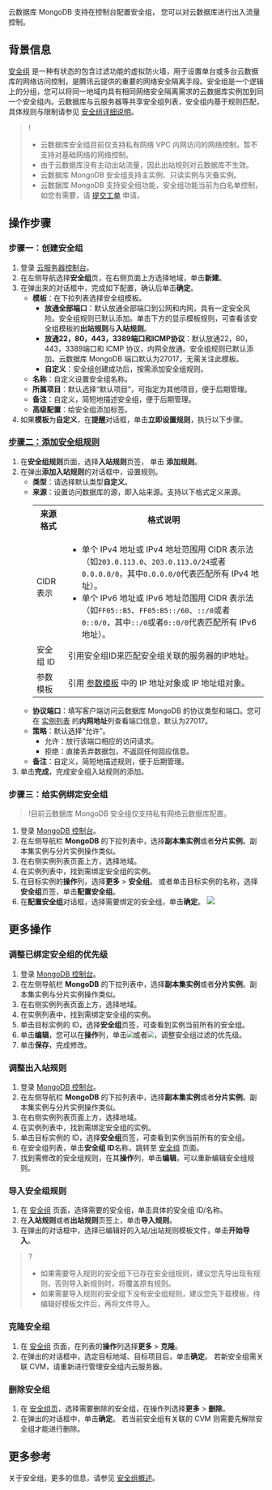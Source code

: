 云数据库 MongoDB 支持在控制台配置安全组， 您可以对云数据库进行出入流量控制。

## 背景信息
[安全组](https://cloud.tencent.com/doc/product/213/500) 是一种有状态的包含过滤功能的虚拟防火墙，用于设置单台或多台云数据库的网络访问控制，是腾讯云提供的重要的网络安全隔离手段。安全组是一个逻辑上的分组，您可以将同一地域内具有相同网络安全隔离需求的云数据库实例加到同一个安全组内。云数据库与云服务器等共享安全组列表，安全组内基于规则匹配，具体规则与限制请参见 [安全组详细说明](https://cloud.tencent.com/document/product/215/20089)。

>!
>- 云数据库安全组目前仅支持私有网络 VPC 内网访问的网络控制，暂不支持对基础网络的网络控制。
>- 由于云数据库没有主动出站流量，因此出站规则对云数据库不生效。
>- 云数据库 MongoDB 安全组支持主实例、只读实例与灾备实例。
>- 云数据库 MongoDB 支持安全组功能，安全组功能当前为白名单控制，如您有需要，请 [提交工单](https://console.cloud.tencent.com/workorder/category) 申请。

## 操作步骤
### 步骤一：创建安全组
1. 登录 [云服务器控制台](https://console.cloud.tencent.com/cvm/securitygroup)。
2. 在左侧导航选择**安全组**页，在右侧页面上方选择地域，单击**新建**。
3. 在弹出来的对话框中，完成如下配置，确认后单击**确定**。
   - **模板**：在下拉列表选择安全组模板。
     - **放通全部端口**：默认放通全部端口到公网和内网，具有一定安全风险。安全组规则已默认添加。单击下方的显示模板规则，可查看该安全组模板的**出站规则**与**入站规则**。
     - **放通22，80，443，3389端口和ICMP协议**：默认放通22，80，443，3389端口和 ICMP 协议，内网全放通。安全组规则已默认添加。云数据库 MongoDB 端口默认为27017，无需关注此模板。
     - **自定义**：安全组创建成功后，按需添加安全组规则。
   - **名称**：自定义设置安全组名称。
   - **所属项目**：默认选择“默认项目”，可指定为其他项目，便于后期管理。
   - **备注**：自定义，简短地描述安全组，便于后期管理。
   - **高级配置**：给安全组添加标签。
4. 如果**模板**为**自定义**，在**提醒**对话框，单击**立即设置规则**，执行以下步骤。


### [步骤二：添加安全组规则](id:Step2)
1. 在**安全组规则**页面，选择**入站规则**页签， 单击 **添加规则**。
2. 在弹出**添加入站规则**的对话框中，设置规则。
   - **类型**：请选择默认类型**自定义**。
   - **来源**：设置访问数据库的源，即入站来源。支持以下格式定义来源。
     <table>
     <tr><th>来源格式</th><th>格式说明</th></tr>
         <tr><td>CIDR 表示</td>
             <td><ul><li>单个 IPv4 地址或 IPv4 地址范围用 CIDR 表示法（如<code>203.0.113.0</code>、<code>203.0.113.0/24</code>或者<code>0.0.0.0/0</code>，其中<code>0.0.0.0/0</code>代表匹配所有 IPv4 地址）。</li><li>单个 IPv6 地址或 IPv6 地址范围用 CIDR 表示法（如<code>FF05::B5</code>、<code>FF05:B5::/60</code>、<code>::/0</code>或者<code>0::0/0</code>，其中<code>::/0</code>或者<code>0::0/0</code>代表匹配所有 IPv6 地址）。</li></ul></td></tr>
     <tr>
         <td>安全组 ID</ul>
     </td>
         <td>引用安全组ID来匹配安全组关联的服务器的IP地址。
     </td></tr>
     <tr>
         <td>参数模板</td>
         <td>引用 <a href="https://cloud.tencent.com/document/product/215/20090">参数模板</a> 中的 IP 地址对象或 IP 地址组对象。</td></tr>
     </table>
   - **协议端口**：填写客户端访问云数据库 MongoDB 的协议类型和端口。您可在 [实例列表](https://console.cloud.tencent.com/mongodb) 的**内网地址**列查看端口信息，默认为27017。
   - **策略**：默认选择“允许”。
     - 允许：放行该端口相应的访问请求。
     - 拒绝：直接丢弃数据包，不返回任何回应信息。
   - **备注**：自定义，简短地描述规则，便于后期管理。
5. 单击**完成**，完成安全组入站规则的添加。
     
### 步骤三：给实例绑定安全组
>!目前云数据库 MongoDB 安全组仅支持私有网络云数据库配置。

1. 登录 [MongoDB 控制台](https://console.cloud.tencent.com/mongodb)。
2. 在左侧导航栏 **MongoDB** 的下拉列表中，选择**副本集实例**或者**分片实例**。副本集实例与分片实例操作类似。
3. 在右侧实例列表页面上方，选择地域。
4. 在实例列表中，找到需绑定安全组的实例。
5. 在目标实例的**操作**列，选择**更多** > **安全组**。
或者单击目标实例的名称，选择**安全组**页签，单击**配置安全组**。
6. 在**配置安全组**对话框，选择需要绑定的安全组，单击**确定**。
![](https://main.qcloudimg.com/raw/7b30b4e7b465b8b2bec1a326cbcc2cf3.png)

## 更多操作
### 调整已绑定安全组的优先级
1. 登录 [MongoDB 控制台](https://console.cloud.tencent.com/mongodb)。
2. 在左侧导航栏 **MongoDB** 的下拉列表中，选择**副本集实例**或者**分片实例**。副本集实例与分片实例操作类似。
3. 在右侧实例列表页面上方，选择地域。
4. 在实例列表中，找到需绑定安全组的实例。
5. 单击目标实例的 ID，选择**安全组**页签，可查看到实例当前所有的安全组。
6. 单击**编辑**，您可以在**操作**列，单击<img src="https://qcloudimg.tencent-cloud.cn/raw/b407f850a15a1362a1ac89a4b13ce955.png" style="zoom: 80%;" />或者<img src="https://qcloudimg.tencent-cloud.cn/raw/3efb762c31ec14fa16813748183eb520.png" style="zoom:80%;" />，调整安全组过滤的优先级。
7. 单击**保存**，完成修改。

### 调整出入站规则
1. 登录 [MongoDB 控制台](https://console.cloud.tencent.com/mongodb)。
2. 在左侧导航栏 **MongoDB** 的下拉列表中，选择**副本集实例**或者**分片实例**。副本集实例与分片实例操作类似。
3. 在右侧实例列表页面上方，选择地域。
4. 在实例列表中，找到需绑定安全组的实例。
5. 单击目标实例的 ID，选择**安全组**页签，可查看到实例当前所有的安全组。
6. 在安全组列表，单击**安全组 ID**名称，跳转至 [安全组](https://console.cloud.tencent.com/cvm/securitygroup) 页面。
7. 找到需修改的安全组规则，在其**操作**列，单击**编辑**，可以重新编辑安全组规则。

### 导入安全组规则
1. 在 [安全组](https://console.cloud.tencent.com/cvm/securitygroup) 页面，选择需要的安全组，单击具体的安全组 ID/名称。
2. 在**入站规则**或者**出站规则**页签上，单击**导入规则**。
3. 在弹出的对话框中，选择已编辑好的入站/出站规则模板文件，单击**开始导入**。
>? 
>- 如果需要导入规则的安全组下已存在安全组规则，建议您先导出现有规则，否则导入新规则时，将覆盖原有规则。
>- 如果需要导入规则的安全组下没有安全组规则，建议您先下载模板，待编辑好模板文件后，再将文件导入。

### 克隆安全组
1. 在 [安全组](https://console.cloud.tencent.com/cvm/securitygroup) 页面，在列表的**操作**列选择**更多** > **克隆**。
2. 在弹出的对话框中，选定目标地域、目标项目后，单击**确定**。
若新安全组需关联 CVM，请重新进行管理安全组内云服务器。

### 删除安全组
1. 在 [安全组页](https://console.cloud.tencent.com/cvm/securitygroup)，选择需要删除的安全组，在操作列选择**更多** > **删除**。
2. 在弹出的对话框中，单击**确定**。
若当前安全组有关联的 CVM 则需要先解除安全组才能进行删除。

## 更多参考
关于安全组，更多的信息，请参见 [安全组概述](https://cloud.tencent.com/document/product/213/12452)。

